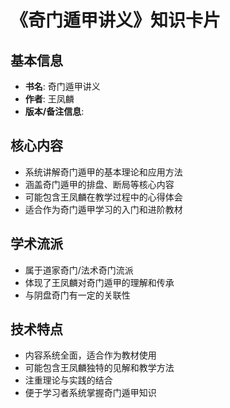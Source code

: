 # 《奇门遁甲讲义》知识卡片

## 基本信息
- **书名**: 奇门遁甲讲义
- **作者**: 王凤麟
- **版本/备注信息**:

## 核心内容
- 系统讲解奇门遁甲的基本理论和应用方法
- 涵盖奇门遁甲的排盘、断局等核心内容
- 可能包含王凤麟在教学过程中的心得体会
- 适合作为奇门遁甲学习的入门和进阶教材

## 学术流派
- 属于道家奇门/法术奇门流派
- 体现了王凤麟对奇门遁甲的理解和传承
- 与阴盘奇门有一定的关联性

## 技术特点
- 内容系统全面，适合作为教材使用
- 可能包含王凤麟独特的见解和教学方法
- 注重理论与实践的结合
- 便于学习者系统掌握奇门遁甲知识